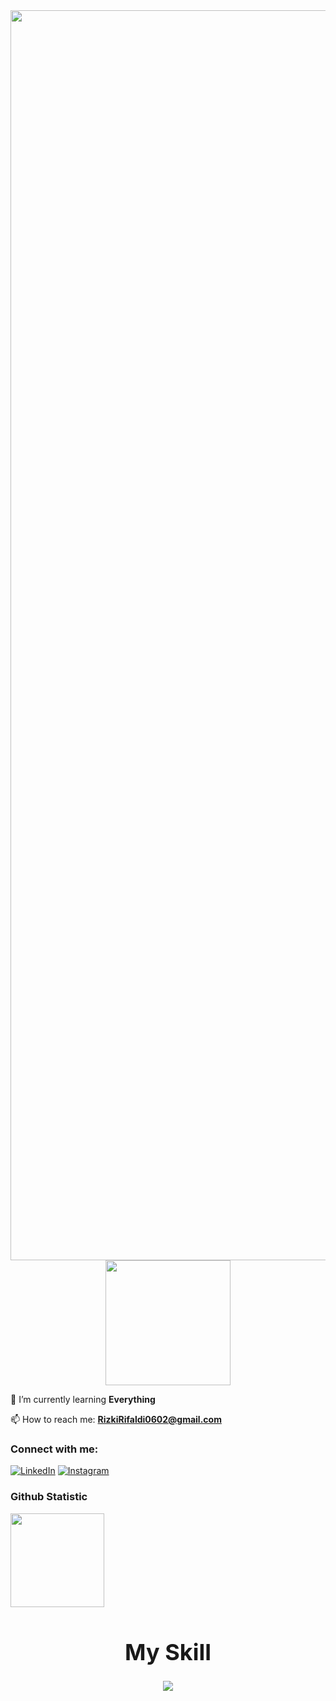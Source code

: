 <div align="center">
  <img src="https://readme-typing-svg.demolab.com?font=Archivo&pause=1000&color=ffffff&center=true&vCenter=true&random=false&width=600&lines=Hello%2C+Im+RifalJo;Streamer+Wannabe" alt="Typing SVG" width="2000" />
</div>

<div align="center">
  <img src="https://raw.githubusercontent.com/innng/innng/master/assets/kyubey.gif" width="200" />
</div>


🌱 I’m currently learning **Everything**

📫 How to reach me: **RizkiRifaldi0602@gmail.com**

### Connect with me:
[![LinkedIn](https://img.shields.io/badge/-LinkedIn-0077B5?style=for-the-badge&logo=LinkedIn&logoColor=white)](https://linkedin.com/in/rifaldi706)
[![Instagram](https://img.shields.io/badge/Instagram-E4405F?style=for-the-badge&logo=instagram&logoColor=white)](https://www.instagram.com/m.rizky.rifaldi)




### Github Statistic
<p align="left">
<a href="https://github.com/RifalJo">
  <img height="150em" src="https://github-readme-stats-eight-theta.vercel.app/api?username=RifalJo&show_icons=true&theme=algolia&include_all_commits=true&count_private=true"/>
</a>
</p>


<h1 align="center" style="font-size: 36px;">My Skill</h1>


<p align="center">
  <a href="https://skillicons.dev">
    <img src="https://skillicons.dev/icons?i=html,css,tailwindcss,c,mysql,ps,pr,py,figma,vscode,notion," />
  </a>




<!--
**RifalJO/RifalJo** is a ✨ _special_ ✨ repository because its `README.md` (this file) appears on your GitHub profile.
https://discord.gg/DgDZVVX6
Here are some ideas to get you started:

- 🔭 I’m currently working on ...
- 🌱 I’m currently learning ...
- 👯 I’m looking to collaborate on ...
- 🤔 I’m looking for help with ...
- 💬 Ask me about ...
- 📫 How to reach me: ...
- 😄 Pronouns: ...
- ⚡ Fun fact: ...
-->
